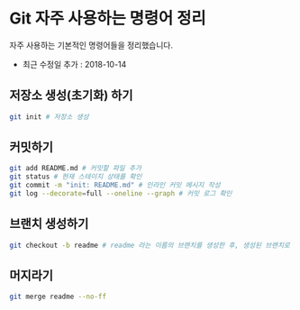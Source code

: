 # Git 자주 사용하는 명령어 정리
자주 사용하는 기본적인 명령어들을 정리했습니다.
- 최근 수정일 추가 : 2018-10-14

## 저장소 생성(초기화) 하기
```bash
git init # 저장소 생성
```
## 커밋하기
```bash
git add README.md # 커밋할 파일 추가
git status # 현재 스테이지 상태를 확인
git commit -m "init: README.md" # 인라인 커밋 메시지 작성
git log --decorate=full --oneline --graph # 커밋 로그 확인
```
## 브랜치 생성하기
```bash
git checkout -b readme # readme 라는 이름의 브랜치를 생성한 후, 생성된 브랜치로 체크아웃
``` 
## 머지라기
```bash 
git merge readme --no-ff 
```